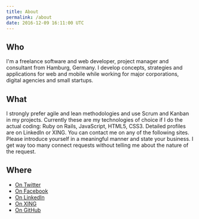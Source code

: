 ```yaml
---
title: About
permalink: /about
date: 2016-12-09 16:11:00 UTC
---
```


## Who

I'm a freelance software and web developer, project manager and consultant from Hamburg, Germany. I develop concepts, strategies and applications for web and mobile while working for major corporations, digital agencies and small startups.

## What

I strongly prefer agile and lean methodologies and use Scrum and Kanban in my projects. Currently these are my technologies of choice if I do the actual coding: Ruby on Rails, JavaScript, HTML5, CSS3. Detailed profiles are on LinkedIn or XING. You can contact me on any of the following sites. Please introduce yourself in a meaningful manner and state your business. I get way too many connect requests without telling me about the nature of the request.

## Where

*   [On Twitter](https://twitter.com/mnordmeyer)
*   [On Facebook](https://www.facebook.com/michaelnordmeyer)
*   [On LinkedIn](https://www.linkedin.com/in/michaelnordmeyer)
*   [On XING](https://www.xing.com/profile/Michael_Nordmeyer)
*   [On GitHub](https://github.com/michaelnordmeyer)